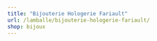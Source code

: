 ```yaml
---
title: "Bijouterie Hologerie Fariault"
url: /lamballe/bijouterie-hologerie-fariault/
shop: bijoux
---
```

